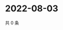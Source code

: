 # 2022-08-03

共 0 条

<!-- BEGIN WEIBO -->
<!-- 最后更新时间 Wed Aug 03 2022 20:09:29 GMT+0800 (China Standard Time) -->

<!-- END WEIBO -->
